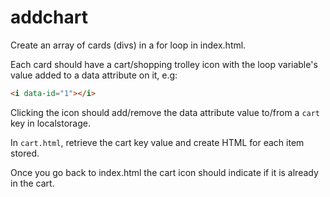 # addchart

Create an array of cards (divs) in a for loop in index.html.

Each card should have a cart/shopping trolley icon with the loop variable's value added to a data attribute on it, e.g:

```html
<i data-id="1"></i>
```

Clicking the icon should add/remove the data attribute value to/from a `cart` key in localstorage.

In `cart.html`, retrieve the cart key value and create HTML for each item stored.

Once you go back to index.html the cart icon should indicate if it is already in the cart.
